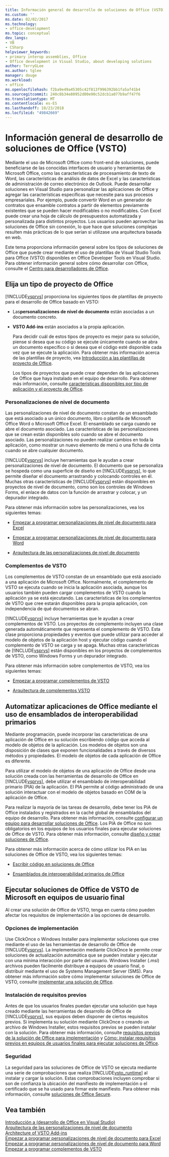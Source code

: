 ```yaml
---
title: Información general de desarrollo de soluciones de Office (VSTO)
ms.custom: ''
ms.date: 02/02/2017
ms.technology:
- office-development
ms.topic: conceptual
dev_langs:
- VB
- CSharp
helpviewer_keywords:
- primary interop assemblies, Office
- Office development in Visual Studio, about developing solutions
author: TerryGLee
ms.author: tglee
manager: douge
ms.workload:
- office
ms.openlocfilehash: f2ba9e49a45305c42f813f996392bb1fa5af41b4
ms.sourcegitcommit: 240c8b34e80952d00e90c52dcb1a077b9aff47f6
ms.translationtype: MT
ms.contentlocale: es-ES
ms.lasthandoff: 10/23/2018
ms.locfileid: "49842669"
---
```

# <a name="office-solutions-development-overview-vsto"></a>Información general de desarrollo de soluciones de Office (VSTO)
  Mediante el uso de Microsoft Office como front-end de soluciones, puede beneficiarse de las conocidas interfaces de usuario y herramientas de Microsoft Office, como las características de procesamiento de texto de Word, las características de análisis de datos de Excel y las características de administración de correo electrónico de Outlook. Puede desarrollar soluciones en Visual Studio para personalizar las aplicaciones de Office y agregar las características específicas que necesite para sus procesos empresariales. Por ejemplo, puede convertir Word en un generador de contratos que ensamble contratos a partir de elementos previamente existentes que se pueden hacer modificables o no modificables. Con Excel puede crear una hoja de cálculo de presupuestos automatizada y personalizada para distintos proyectos. Los usuarios pueden aprovechar las soluciones de Office sin conexión, lo que hace que soluciones complejas resulten más prácticas de lo que serían si utilizase una arquitectura basada en web.  
  
 Este tema proporciona información general sobre los tipos de soluciones de Office que puede crear mediante el uso de plantillas de Visual Studio Tools para Office (VSTO) disponibles en Office Developer Tools en Visual Studio. Para obtener información general sobre cómo desarrollar con Office, consulte el [Centro para desarrolladores de Office](https://dev.office.com/).  
  
## <a name="choose-an-office-project-type"></a>Elija un tipo de proyecto de Office  
 [!INCLUDE[vsprvs](../sharepoint/includes/vsprvs-md.md)] proporciona los siguientes tipos de plantillas de proyecto para el desarrollo de Office basado en VSTO:  
  
- Las**personalizaciones de nivel de documento** están asociadas a un documento concreto.  
  
- **VSTO Add-ins** están asociados a la propia aplicación.  
  
  Para decidir cuál de estos tipos de proyecto es mejor para su solución, piense si desea que su código se ejecute únicamente cuando se abra un documento específico o si desea que el código esté disponible cada vez que se ejecute la aplicación. Para obtener más información acerca de las plantillas de proyecto, vea [Introducción a las plantillas de proyecto de Office](../vsto/office-project-templates-overview.md).  
  
  Los tipos de proyectos que puede crear dependen de las aplicaciones de Office que haya instalado en el equipo de desarrollo. Para obtener más información, consulte [características disponibles por tipo de aplicación y el proyecto de Office](../vsto/features-available-by-office-application-and-project-type.md).  
  
### <a name="document-level-customizations"></a>Personalizaciones de nivel de documento  
 Las personalizaciones de nivel de documento constan de un ensamblado que está asociado a un único documento, libro o plantilla de Microsoft Office Word o Microsoft Office Excel. El ensamblado se carga cuando se abre el documento asociado. Las características de las personalizaciones que se crean están disponibles solo cuando se abre el documento asociado. Las personalizaciones no pueden realizar cambios en toda la aplicación, como mostrar un nuevo elemento de menú o una ficha de cinta cuando se abre cualquier documento.  
  
 [!INCLUDE[vsprvs](../sharepoint/includes/vsprvs-md.md)] incluye herramientas que le ayudan a crear personalizaciones de nivel de documento. El documento que se personaliza se hospeda como una superficie de diseño en [!INCLUDE[vsprvs](../sharepoint/includes/vsprvs-md.md)], lo que permite diseñar el documento arrastrando y colocando controles en él. Muchas otras características de [!INCLUDE[vsprvs](../sharepoint/includes/vsprvs-md.md)] están disponibles en proyectos de nivel de documento, como son los controles de Windows Forms, el enlace de datos con la función de arrastrar y colocar, y un depurador integrado.  
  
 Para obtener más información sobre las personalizaciones, vea los siguientes temas:  
  
-   [Empezar a programar personalizaciones de nivel de documento para Excel](../vsto/getting-started-programming-document-level-customizations-for-excel.md)  
  
-   [Empezar a programar personalizaciones de nivel de documento para Word](../vsto/getting-started-programming-document-level-customizations-for-word.md)  
  
-   [Arquitectura de las personalizaciones de nivel de documento](../vsto/architecture-of-document-level-customizations.md)  
  
### <a name="vsto-add-ins"></a>Complementos de VSTO  
 Los complementos de VSTO constan de un ensamblado que está asociado a una aplicación de Microsoft Office. Normalmente, el complemento de VSTO se ejecuta cuando se inicia la aplicación asociada, aunque los usuarios también pueden cargar complementos de VSTO cuando la aplicación ya se está ejecutando. Las características de los complementos de VSTO que cree estarán disponibles para la propia aplicación, con independencia de qué documentos se abran.  
  
 [!INCLUDE[vsprvs](../sharepoint/includes/vsprvs-md.md)] incluye herramientas que le ayudan a crear complementos de VSTO. Los proyectos de complemento incluyen una clase generada automáticamente que representa el complemento de VSTO. Esta clase proporciona propiedades y eventos que puede utilizar para acceder al modelo de objetos de la aplicación host y ejecutar código cuando el complemento de VSTO se carga y se apaga. Muchas otras características de [!INCLUDE[vsprvs](../sharepoint/includes/vsprvs-md.md)] están disponibles en los proyectos de complementos de VSTO, como Windows Forms y un depurador integrado.  
  
 Para obtener más información sobre complementos de VSTO, vea los siguientes temas:  
  
-   [Empezar a programar complementos de VSTO](../vsto/getting-started-programming-vsto-add-ins.md)  
  
-   [Arquitectura de complementos VSTO](../vsto/architecture-of-vsto-add-ins.md)  
  
## <a name="automate-office-applications-by-using-primary-interop-assemblies"></a>Automatizar aplicaciones de Office mediante el uso de ensamblados de interoperabilidad primarios  
 Mediante programación, puede incorporar las características de una aplicación de Office en su solución escribiendo código que acceda al modelo de objetos de la aplicación. Los modelos de objetos son una disposición de clases que exponen funcionalidades a través de diversos métodos y propiedades. El modelo de objetos de cada aplicación de Office es diferente.  
  
 Para utilizar el modelo de objetos de una aplicación de Office desde una solución creada con las herramientas de desarrollo de Office en [!INCLUDE[vsprvs](../sharepoint/includes/vsprvs-md.md)], debe utilizar el ensamblado de interoperabilidad primario (PIA) de la aplicación. El PIA permite al código administrado de una solución interactuar con el modelo de objetos basado en COM de la aplicación de Office.  
  
 Para realizar la mayoría de las tareas de desarrollo, debe tener los PIA de Office instalados y registrados en la caché global de ensamblados del equipo de desarrollo. Para obtener más información, consulte [configurar un equipo para desarrollar soluciones de Office](../vsto/configuring-a-computer-to-develop-office-solutions.md). Los PIA de Office no son obligatorios en los equipos de los usuarios finales para ejecutar soluciones de Office de VSTO. Para obtener más información, consulte [diseño y crear soluciones de Office](../vsto/designing-and-creating-office-solutions.md).  
  
 Para obtener más información acerca de cómo utilizar los PIA en las soluciones de Office de VSTO, vea los siguientes temas:  
  
-   [Escribir código en soluciones de Office](../vsto/writing-code-in-office-solutions.md)  
  
-   [Ensamblados de interoperabilidad primarios de Office](../vsto/office-primary-interop-assemblies.md)  
  
## <a name="run-microsoft-vsto-office-solutions-on-end-user-computers"></a>Ejecutar soluciones de Office de VSTO de Microsoft en equipos de usuario final  
 Al crear una solución de Office de VSTO, tenga en cuenta cómo pueden afectar los requisitos de implementación a las opciones de desarrollo.  
  
### <a name="deployment-options"></a>Opciones de implementación  
 Use ClickOnce o Windows Installer para implementar soluciones que cree mediante el uso de las herramientas de desarrollo de Office de [!INCLUDE[vsprvs](../sharepoint/includes/vsprvs-md.md)]. La implementación mediante ClickOnce le permite crear soluciones de actualización automática que se pueden instalar y ejecutar con una mínima interacción por parte del usuario. Windows Installer (*.msi*) archivos pueden fácilmente distribuye a equipos de usuario final, o distribuir mediante el uso de Systems Management Server (SMS). Para obtener más información sobre cómo implementar soluciones de Office de VSTO, consulte [implementar una solución de Office](../vsto/deploying-an-office-solution.md).  
  
### <a name="install-prerequisites"></a>Instalación de requisitos previos  
 Antes de que los usuarios finales puedan ejecutar una solución que haya creado mediante las herramientas de desarrollo de Office de [!INCLUDE[vsprvs](../sharepoint/includes/vsprvs-md.md)], sus equipos deben disponer de ciertos requisitos previos. Si implementa su solución mediante ClickOnce o creando un archivo de Windows Installer, estos requisitos previos se pueden instalar con la solución. Para obtener más información, consulte [requisitos previos de la solución de Office para implementación](http://msdn.microsoft.com/9f672809-43a3-40a1-9057-397ce3b5126e) y [Cómo: instalar requisitos previos en equipos de usuarios finales para ejecutar soluciones de Office](http://msdn.microsoft.com/74dd2c52-838f-4abf-b2b4-4d7b0c2a0a98).  
  
### <a name="security"></a>Seguridad  
 La seguridad para las soluciones de Office de VSTO se ejecuta mediante una serie de comprobaciones que realiza [!INCLUDE[vsto_runtime](../vsto/includes/vsto-runtime-md.md)] al instalar y cargar la solución. Estas comprobaciones incluyen comprobar si son de confianza la ubicación del manifiesto de implementación o el certificado que se ha usado para firmar este manifiesto. Para obtener más información, consulte [soluciones de Office Secure](../vsto/securing-office-solutions.md).  
  
## <a name="see-also"></a>Vea también  
 [Introducción a &#40;desarrollo de Office en Visual Studio&#41;](../vsto/getting-started-office-development-in-visual-studio.md)   
 [Arquitectura de las personalizaciones de nivel de documento](../vsto/architecture-of-document-level-customizations.md)   
 [Architecture of VSTO Add-ins](../vsto/architecture-of-vsto-add-ins.md)   
 [Empezar a programar personalizaciones de nivel de documento para Excel](../vsto/getting-started-programming-document-level-customizations-for-excel.md)   
 [Empezar a programar personalizaciones de nivel de documento para Word](../vsto/getting-started-programming-document-level-customizations-for-word.md)   
 [Empezar a programar complementos de VSTO](../vsto/getting-started-programming-vsto-add-ins.md)  
  
  